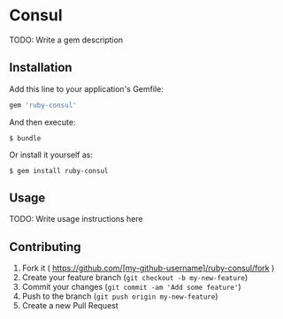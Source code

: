 # Consul

TODO: Write a gem description

## Installation

Add this line to your application's Gemfile:

```ruby
gem 'ruby-consul'
```

And then execute:

    $ bundle

Or install it yourself as:

    $ gem install ruby-consul

## Usage

TODO: Write usage instructions here

## Contributing

1. Fork it ( https://github.com/[my-github-username]/ruby-consul/fork )
2. Create your feature branch (`git checkout -b my-new-feature`)
3. Commit your changes (`git commit -am 'Add some feature'`)
4. Push to the branch (`git push origin my-new-feature`)
5. Create a new Pull Request
